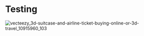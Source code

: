 # Testing
![vecteezy_3d-suitcase-and-airline-ticket-buying-online-or-3d-travel_10915960_103](https://github.com/Via707808/Testing/assets/141161616/6ff11a3c-89b0-41f6-aa86-98c580e582e5)
